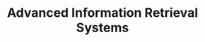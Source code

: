 ---
word: "true"

types: "word"

title: "Advanced Information Retrieval Systems"

categories: ['']

tags: ['Advanced', 'Information', 'Retrieval', 'Systems']

arabic: 'الأنظمة المتقدمة لاسترجاع المعلومات'

arexps: []

enwords: ['Advanced Information Retrieval Systems']

enexps: []

arlexicons: 'ن'

enlexicons: 'A'

authors: ['Ruqayya Roshdy']

translators: ['']

citations: 'مقدمة في حوسبة اللغة العربية'

sources: 'مركز الملك عبدالله بن عبدالعزيز الدولي لخدمة اللغة العربية'

slug: ""
---